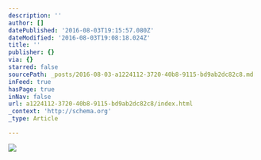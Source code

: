 ```yaml
---
description: ''
author: []
datePublished: '2016-08-03T19:15:57.080Z'
dateModified: '2016-08-03T19:08:18.024Z'
title: ''
publisher: {}
via: {}
starred: false
sourcePath: _posts/2016-08-03-a1224112-3720-40b8-9115-bd9ab2dc82c8.md
inFeed: true
hasPage: true
inNav: false
url: a1224112-3720-40b8-9115-bd9ab2dc82c8/index.html
_context: 'http://schema.org'
_type: Article

---
```

![](https://the-grid-user-content.s3-us-west-2.amazonaws.com/21a7c35a-d853-4f4e-a577-47b32cc1012d.png)